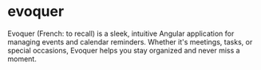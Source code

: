 # evoquer
Evoquer (French: to recall) is a sleek, intuitive Angular application for managing events and calendar reminders. Whether it's meetings, tasks, or special occasions, Evoquer helps you stay organized and never miss a moment.
